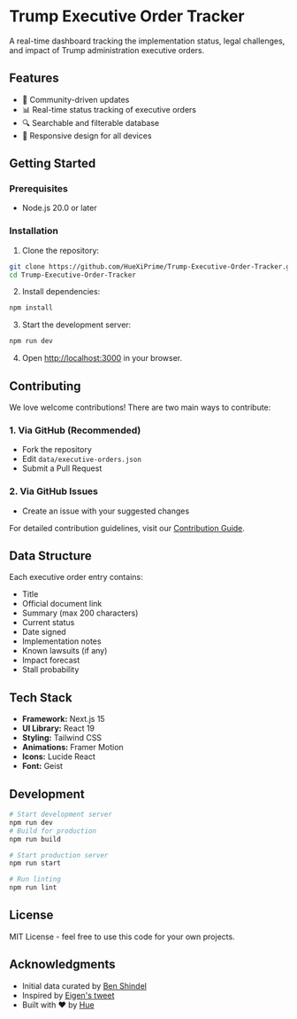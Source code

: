 # Trump Executive Order Tracker

A real-time dashboard tracking the implementation status, legal challenges, and impact of Trump administration executive orders.

## Features

- 🤝 Community-driven updates
- 📊 Real-time status tracking of executive orders
- 🔍 Searchable and filterable database
- 📱 Responsive design for all devices

## Getting Started

### Prerequisites

- Node.js 20.0 or later

### Installation

1. Clone the repository:

```bash
git clone https://github.com/HueXiPrime/Trump-Executive-Order-Tracker.git
cd Trump-Executive-Order-Tracker
```

2. Install dependencies:

```bash
npm install
```

3. Start the development server:

```bash
npm run dev
```

4. Open [http://localhost:3000](http://localhost:3000) in your browser.

## Contributing

We love welcome contributions! There are two main ways to contribute:

### 1. Via GitHub (Recommended)

- Fork the repository
- Edit `data/executive-orders.json`
- Submit a Pull Request

### 2. Via GitHub Issues

- Create an issue with your suggested changes

For detailed contribution guidelines, visit our [Contribution Guide](/contribute).

## Data Structure

Each executive order entry contains:

- Title
- Official document link
- Summary (max 200 characters)
- Current status
- Date signed
- Implementation notes
- Known lawsuits (if any)
- Impact forecast
- Stall probability

## Tech Stack

- **Framework:** Next.js 15
- **UI Library:** React 19
- **Styling:** Tailwind CSS
- **Animations:** Framer Motion
- **Icons:** Lucide React
- **Font:** Geist

## Development

```bash
# Start development server
npm run dev
# Build for production
npm run build

# Start production server
npm run start

# Run linting
npm run lint
```

## License

MIT License - feel free to use this code for your own projects.

## Acknowledgments

- Initial data curated by [Ben Shindel](https://x.com/BenShindel)
- Inspired by [Eigen's tweet](https://x.com/eigenrobot/status/1882143122945401306)
- Built with ❤️ by [Hue](https://x.com/huexi_)
